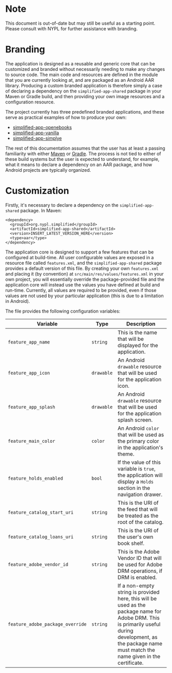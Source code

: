 Note
====

This document is out-of-date but may still be useful as a starting point. Please
consult with NYPL for further assistance with branding.

Branding
========

The application is designed as a reusable and generic core that can
be customized and branded without necessarily needing to make any
changes to source code. The main code and resources are defined in
the module that you are currently looking at, and are packaged as an
Android AAR library. Producing a custom branded application is therefore
simply a case of declaring a dependency on the `simplified-app-shared`
package in your Maven or Gradle build, and then providing your own
image resources and a configuration resource.

The project currently has three predefined branded applications, and
these serve as practical examples of how to produce your own:

  * [simplified-app-openebooks](../simplified-app-openebooks)
  * [simplified-app-vanilla](../simplified-app-vanilla)
  * [simplified-app-simplye](../simplified-app-simplye)

The rest of this documentation assumes that the user has at least
a passing familiarity with either [Maven](http://maven.apache.org)
or [Gradle](http://gradle.org). The process is not tied to either
of these build systems but the user is expected to understand, for
example, what it means to declare a dependency on an AAR package,
and how Android projects are typically organized.

Customization
=============

Firstly, it's necessary to declare a dependency on the
`simplified-app-shared` package. In Maven:

```
<dependency>
  <groupId>org.nypl.simplified</groupId>
  <artifactId>simplified-app-shared</artifactId>
  <version>INSERT_LATEST_VERSION_HERE</version>
  <type>aar</type>
</dependency>
```

The application core is designed to support a few features that
can be configured at build-time. All user configurable values
are exposed in a resource file called `features.xml`, and the
`simplified-app-shared` package provides a default version of
this file. By creating your own `features.xml` and placing it
(by convention) at `src/main/res/values/features.xml` in your own
project, you will essentially override the package-provided file and
the application core will instead use the values you have defined at
build and run-time. Currently, all values are required to be
provided, even if those values are not used by your particular
application (this is due to a limitation in Android).

The file provides the following configuration variables:

|Variable|Type|Description|
|--------|----|-----------|
|`feature_app_name`|`string`|This is the name that will be displayed for the application.|
|`feature_app_icon`|`drawable`|An Android `drawable` resource that will be used for the application icon.|
|`feature_app_splash`|`drawable`|An Android `drawable` resource that will be used for the application splash screen.|
|`feature_main_color`|`color`|An Android `color` that will be used as the primary color in the application's theme.|
|`feature_holds_enabled`|`bool`|If the value of this variable is `true`, the application will display a `Holds` section in the navigation drawer.|
|`feature_catalog_start_uri`|`string`|This is the URI of the feed that will be treated as the root of the catalog.|
|`feature_catalog_loans_uri`|`string`|This is the URI of the user's own book shelf.|
|`feature_adobe_vendor_id`|`string`|This is the Adobe Vendor ID that will be used for Adobe DRM operations, if DRM is enabled.|
|`feature_adobe_package_override`|`string`|If a non-empty string is provided here, this will be used as the package name for Adobe DRM. This is primarily useful during development, as the package name must match the name given in the certificate.|

